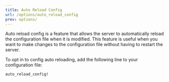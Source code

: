 ```yaml
---
title: Auto Reload Config
url: /options/auto_reload_config
prev: options/
---
```


Auto reload config is a feature that allows the server to automatically reload the configuration file when it is modified. This feature is useful when you want to make changes to the configuration file without having to restart the server.

To opt in to config auto reloading, add the following line to your configuration file:

```ruby {filename=Itsi.rb}
auto_reload_config!
```
